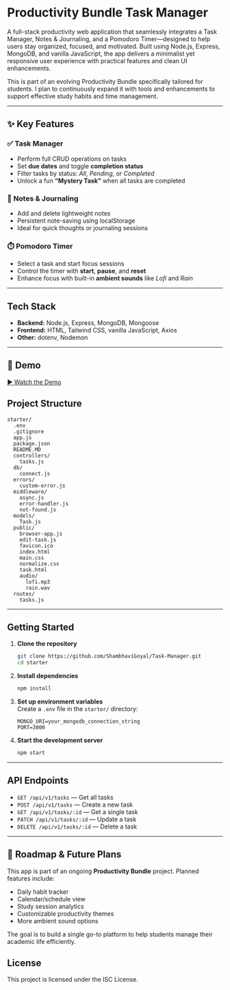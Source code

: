 # Productivity Bundle Task Manager

A full-stack productivity web application that seamlessly integrates a Task Manager, Notes & Journaling, and a Pomodoro Timer—designed to help users stay organized, focused, and motivated. Built using Node.js, Express, MongoDB, and vanilla JavaScript, the app delivers a minimalist yet responsive user experience with practical features and clean UI enhancements.

This is part of an evolving Productivity Bundle specifically tailored for students. I plan to continuously expand it with tools and enhancements to support effective study habits and time management.

---

## ✨ Key Features

### ✅ Task Manager

- Perform full CRUD operations on tasks  
- Set **due dates** and toggle **completion status**  
- Filter tasks by status: _All_, _Pending_, or _Completed_  
- Unlock a fun **“Mystery Task”** when all tasks are completed  

### 📝 Notes & Journaling

- Add and delete lightweight notes  
- Persistent note-saving using localStorage  
- Ideal for quick thoughts or journaling sessions  

### ⏱️ Pomodoro Timer

- Select a task and start focus sessions  
- Control the timer with **start**, **pause**, and **reset**  
- Enhance focus with built-in **ambient sounds** like _Lofi_ and _Rain_  

---

## Tech Stack

- **Backend:** Node.js, Express, MongoDB, Mongoose
- **Frontend:** HTML, Tailwind CSS, vanilla JavaScript, Axios
- **Other:** dotenv, Nodemon

---

## 🎥 Demo

[▶️ Watch the Demo](https://github.com/user-attachments/assets/541e43ac-3502-4bd2-a23b-d2e307a7fbb3)



## Project Structure

```
starter/
  .env
  .gitignore
  app.js
  package.json
  README.MD
  controllers/
    tasks.js
  db/
    connect.js
  errors/
    custom-error.js
  middleware/
    async.js
    error-handler.js
    not-found.js
  models/
    Task.js
  public/
    browser-app.js
    edit-task.js
    favicon.ico
    index.html
    main.css
    normalize.css
    task.html
    audio/
      lofi.mp3
      rain.wav
  routes/
    tasks.js
```

---

## Getting Started

1. **Clone the repository**
   ```sh
   git clone https://github.com/ShambhaviGoyal/Task-Manager.git
   cd starter
   ```

2. **Install dependencies**
   ```sh
   npm install
   ```

3. **Set up environment variables**  
   Create a `.env` file in the `starter/` directory:
   ```
   MONGO_URI=your_mongodb_connection_string
   PORT=3000
   ```

4. **Start the development server**
   ```sh
   npm start
   ```
---

## API Endpoints

- `GET /api/v1/tasks` — Get all tasks
- `POST /api/v1/tasks` — Create a new task
- `GET /api/v1/tasks/:id` — Get a single task
- `PATCH /api/v1/tasks/:id` — Update a task
- `DELETE /api/v1/tasks/:id` — Delete a task

---

## 📌 Roadmap & Future Plans

This app is part of an ongoing **Productivity Bundle** project. Planned features include:

- Daily habit tracker  
- Calendar/schedule view  
- Study session analytics  
- Customizable productivity themes  
- More ambient sound options  

The goal is to build a single go-to platform to help students manage their academic life efficiently.


## License

This project is licensed under the ISC License.
